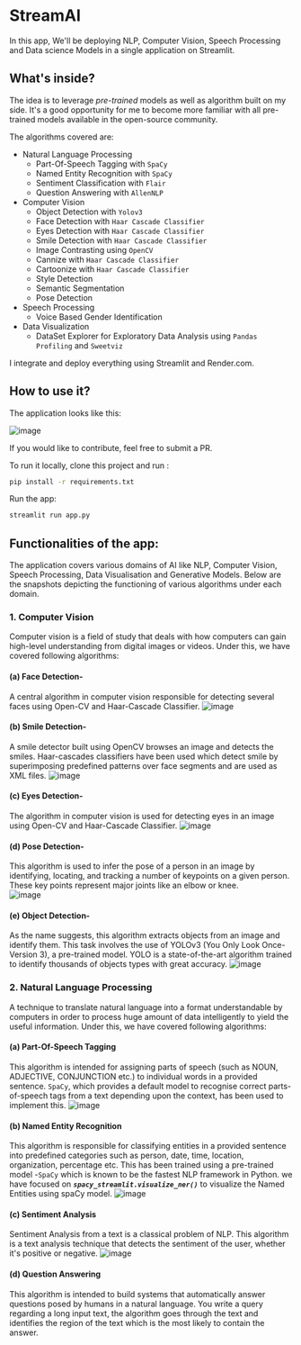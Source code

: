 # StreamAI

In this app, We'll be deploying NLP, Computer Vision, Speech Processing and Data science Models in a single application on Streamlit. 

## What's inside?

The idea is to leverage *pre-trained* models as well as algorithm built on my side. It's a good opportunity for me to become more familiar with all pre-trained models available in the open-source community. 

The algorithms covered are:
- Natural Language Processing
	- Part-Of-Speech Tagging with `SpaCy`
	- Named Entity Recognition with `SpaCy`
	- Sentiment Classification with `Flair`
	- Question Answering with `AllenNLP`
- Computer Vision
	- Object Detection with `Yolov3`
	- Face Detection with `Haar Cascade Classifier`
	- Eyes Detection with `Haar Cascade Classifier`
	- Smile Detection with `Haar Cascade Classifier`
	- Image Contrasting using `OpenCV`
	- Cannize with `Haar Cascade Classifier`
	- Cartoonize with `Haar Cascade Classifier`
	- Style Detection
	- Semantic Segmentation 
	- Pose Detection
- Speech Processing
	- Voice Based Gender Identification
- Data Visualization
	- DataSet Explorer for Exploratory Data Analysis using `Pandas Profiling` and `Sweetviz`


I integrate and deploy everything using Streamlit and Render.com. 

## How to use it?

The application looks like this:

![image](images/screen_home.png)

If you would like to contribute, feel free to submit a PR.

To run it locally, clone this project and run :

```bash
pip install -r requirements.txt
```

Run the app:

```bash
streamlit run app.py
```

## Functionalities of the app:
The application covers various domains of AI like NLP, Computer Vision, Speech Processing, Data Visualisation and Generative Models. Below are the snapshots depicting the functioning of various algorithms under each domain.

### 1. Computer Vision
Computer vision is a field of study that deals with how computers can gain high-level understanding from digital images or videos. Under this, we have covered following algorithms:

#### (a) Face Detection-
A central algorithm in computer vision responsible for detecting several faces using Open-CV and Haar-Cascade Classifier. 
![image](gifs/FaceDetection.gif)

#### (b) Smile Detection-
A smile detector built using OpenCV browses an image and detects the smiles. Haar-cascades classifiers have been used which detect smile by superimposing predefined patterns over face segments and are used as XML files. 
![image](gifs/smile.gif)

#### (c) Eyes Detection-
The algorithm in computer vision is used for detecting eyes in an image using Open-CV and Haar-Cascade Classifier. 
![image](gifs/eye.gif)

#### (d) Pose Detection-
This algorithm is used to infer the pose of a person in an image by identifying, locating, and tracking a number of keypoints on a given person. These key points represent major joints like an elbow or knee. 	
![image](gifs/pose.gif)

#### (e) Object Detection-
As the name suggests, this algorithm extracts objects from an image and identify them. This task involves the use of YOLOv3 (You Only Look Once-Version 3), a pre-trained model. YOLO is a state-of-the-art algorithm trained to identify thousands of objects types with great accuracy. 
![image](gifs/objDetection.gif)

### 2. Natural Language Processing
A technique to translate natural language into a format understandable by computers in order to process huge amount of data intelligently to yield the useful information. Under this, we have covered following algorithms:
#### (a) Part-Of-Speech Tagging 
This algorithm is intended for assigning parts of speech (such as NOUN, ADJECTIVE, CONJUNCTION etc.) to individual words in a provided sentence. `SpaCy`, which provides a default model to recognise correct parts-of-speech tags from a text depending upon the context, has been used to implement this.
![image](gifs/pos.gif)

#### (b) Named Entity Recognition
This algorithm is responsible for classifying entities in a provided sentence into predefined categories such as person, date, time, location, organization, percentage etc. This has been trained using a pre-trained model -`SpaCy` which is known to be the fastest NLP framework in Python. we have focused on ***`spacy_streamlit.visualize_ner()`*** to visualize the Named Entities using spaCy model.
![image](gifs/ner.gif)

#### (c) Sentiment Analysis
Sentiment Analysis from a text is a classical problem of NLP. This algorithm is a text analysis technique that detects the sentiment of the user, whether it's positive or negative.
![image](gifs/sentiment.gif)

#### (d) Question Answering
This algorithm is intended to build systems that automatically answer questions posed by humans in a natural language. You write a query regarding a long input text, the algorithm goes through the text and identifies the region of the text which is the most likely to contain the answer.
